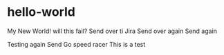# hello-world
My New World!
will this fail?
Send over ti Jira
Send over again
Send again

Testing again
Send 
Go speed racer
This is a test
